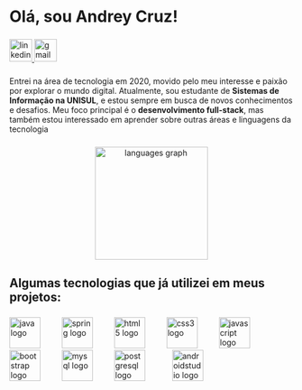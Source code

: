 <h1 align="left">Olá, sou Andrey Cruz!</h1>

###

<div align="left">
  <a href="https://www.linkedin.com/in/andrey-cruz/" target="_blank">
    <img src="https://img.shields.io/static/v1?message=andrey-cruz&logo=linkedin&label=&color=0077B5&logoColor=white&labelColor=&style=for-the-badge" height="40" alt="linkedin logo"  />
  </a>
  <a href="mailto:mcruz.andrey@gmail.com?" target="_blank">
    <img src="https://img.shields.io/static/v1?message=mcruz.andrey&logo=gmail&label=&color=D14836&logoColor=white&labelColor=&style=for-the-badge" height="40" alt="gmail logo"  />
  </a>
</div>

###

<p align="left">Entrei na área de tecnologia em 2020, movido pelo meu interesse e paixão por explorar o mundo digital. Atualmente, sou estudante de <b>Sistemas de Informação na UNISUL</b>, e estou sempre em busca de novos conhecimentos e desafios. Meu foco principal é o <b>desenvolvimento full-stack</b>, mas também estou interessado em aprender sobre outras áreas e linguagens da tecnologia</p>

###

<div align="center">
  <img src="https://github-readme-stats.vercel.app/api/top-langs?username=andrey-cruz&locale=en&hide_title=false&layout=compact&card_width=320&langs_count=4&theme=merko&hide_border=false&order=2" height="200" alt="languages graph"  />
</div>

###

<h2 align="left">Algumas tecnologias que já utilizei em meus projetos:</h2>

###

<div align="left">
  <img src="https://cdn.jsdelivr.net/gh/devicons/devicon/icons/java/java-original.svg" height="55" alt="java logo"  />
  <img width="30" />
  <img src="https://cdn.jsdelivr.net/gh/devicons/devicon/icons/spring/spring-original.svg" height="55" alt="spring logo"  />
  <img width="30" />
  <img src="https://cdn.jsdelivr.net/gh/devicons/devicon/icons/html5/html5-original.svg" height="55" alt="html5 logo"  />
  <img width="30" />
  <img src="https://cdn.jsdelivr.net/gh/devicons/devicon/icons/css3/css3-original.svg" height="55" alt="css3 logo"  />
  <img width="30" />
  <img src="https://cdn.jsdelivr.net/gh/devicons/devicon/icons/javascript/javascript-original.svg" height="55" alt="javascript logo"  />
  <img width="30" />
  <img src="https://cdn.jsdelivr.net/gh/devicons/devicon/icons/bootstrap/bootstrap-original.svg" height="55" alt="bootstrap logo"  />
  <img width="30" />
  <img src="https://cdn.jsdelivr.net/gh/devicons/devicon/icons/mysql/mysql-original.svg" height="55" alt="mysql logo"  />
  <img width="30" />
  <img src="https://cdn.jsdelivr.net/gh/devicons/devicon/icons/postgresql/postgresql-original.svg" height="55" alt="postgresql logo"  />
  <img width="40" />
  <img src="https://cdn.jsdelivr.net/gh/devicons/devicon/icons/androidstudio/androidstudio-original.svg" height="55" alt="androidstudio logo"  />
</div>

###
